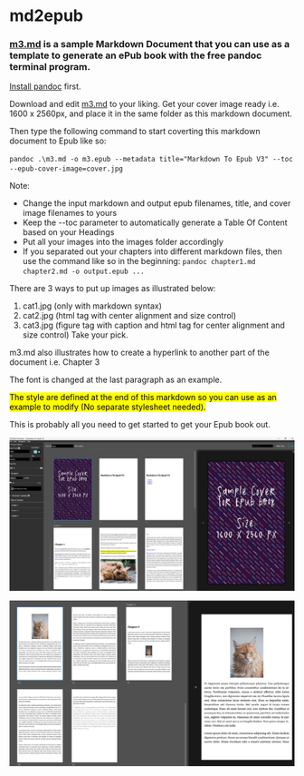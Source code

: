 # md2epub

### [m3.md](https://github.com/tngyo/md2epub/blob/main/m3.md) is a sample Markdown Document that you can use as a **template** to generate an ePub book with the free pandoc terminal program. 

[Install pandoc](https://pandoc.org/installing.html) first.

Download and edit [m3.md](https://github.com/tngyo/md2epub/blob/main/m3.md) to your liking. Get your cover image ready i.e. 1600 x 2560px, and place it in the same folder as this markdown document.

Then type the following command to start coverting this markdown document to Epub like so:

`pandoc .\m3.md -o m3.epub --metadata title="Markdown To Epub V3" --toc --epub-cover-image=cover.jpg`

Note:
- Change the input markdown and output epub filenames, title, and cover image filenames to yours
- Keep the --toc parameter to automatically generate a Table Of Content based on your Headings
- Put all your images into the images folder accordingly
- If you separated out your chapters into different markdown files, then use the command like so in the beginning: `pandoc chapter1.md chapter2.md -o output.epub ...`

There are 3 ways to put up images as illustrated below:
1. cat1.jpg (only with markdown syntax)
2. cat2.jpg (html tag with center alignment and size control)
3. cat3.jpg (figure tag with caption and html tag for center alignment and size control)
Take your pick. 

m3.md also illustrates how to create a hyperlink to another part of the document i.e. Chapter 3

The font is changed at the last paragraph as an example.

<mark>The style are defined at the end of this markdown so you can use as an example to modify (No separate stylesheet needed).</mark>

This is probably all you need to get started to get your Epub book out.

![Epub Preview 1](https://github.com/tngyo/md2epub/blob/main/images/preview1.jpg)

![Epub Preview 2](https://github.com/tngyo/md2epub/blob/main/images/preview2.jpg)
